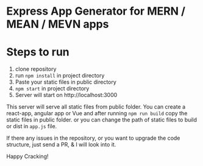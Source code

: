 # Express App Generator for MERN / MEAN / MEVN apps


# Steps to run
1. clone repository
2. run `npm install` in project directory
3. Paste your static files in public directory
3. `npm start` in project directory
4. Server will start on http://localhost:3000

This server will serve all static files from public folder. You can create a react-app, angular app or Vue and after running `npm run build` copy the static files in public folder. or you can change the path of static files to build or dist in `app.js` file.

If there any issues in the repository, or you want to upgrade the code structure, just send a PR, & I will look into it.

Happy Cracking!
